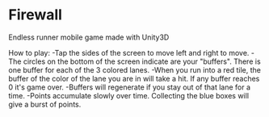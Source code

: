 # Firewall

Endless runner mobile game made with Unity3D

How to play:
-Tap the sides of the screen to move left and right to move.
-The circles on the bottom of the screen indicate are your "buffers". There is one buffer for each of the 3 colored lanes.
-When you run into a red tile, the buffer of the color of the lane you are in will take a hit. If any buffer reaches 0 it's game over.
-Buffers will regenerate if you stay out of that lane for a time.
-Points accumulate slowly over time. Collecting the blue boxes will give a burst of points.
